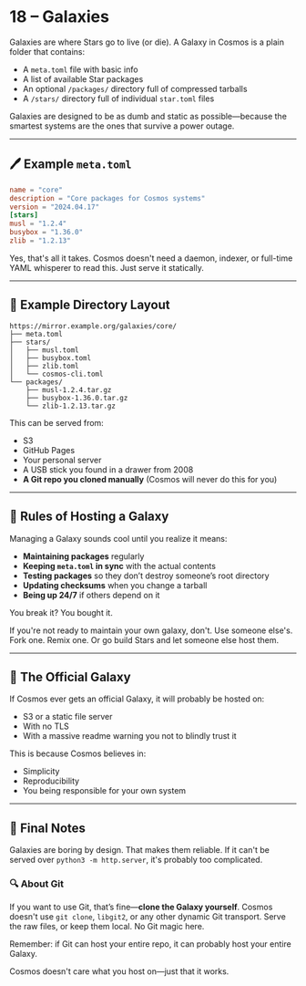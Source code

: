 # 18 – Galaxies

Galaxies are where Stars go to live (or die). A Galaxy in Cosmos is a plain folder that contains:

- A `meta.toml` file with basic info
- A list of available Star packages
- An optional `/packages/` directory full of compressed tarballs
- A `/stars/` directory full of individual `star.toml` files

Galaxies are designed to be as dumb and static as possible—because the smartest systems are the ones that survive a power outage.

---

## 🖊️ Example `meta.toml`
```toml
name = "core"
description = "Core packages for Cosmos systems"
version = "2024.04.17"
[stars]
musl = "1.2.4"
busybox = "1.36.0"
zlib = "1.2.13"
```

Yes, that's all it takes. Cosmos doesn't need a daemon, indexer, or full-time YAML whisperer to read this. Just serve it statically.

---

## 🔀 Example Directory Layout
```
https://mirror.example.org/galaxies/core/
├── meta.toml
├── stars/
│   ├── musl.toml
│   ├── busybox.toml
│   ├── zlib.toml
│   └── cosmos-cli.toml
└── packages/
    ├── musl-1.2.4.tar.gz
    ├── busybox-1.36.0.tar.gz
    └── zlib-1.2.13.tar.gz
```

This can be served from:

- S3
- GitHub Pages
- Your personal server
- A USB stick you found in a drawer from 2008
- **A Git repo you cloned manually** (Cosmos will never do this for you)

---

## 🚫 Rules of Hosting a Galaxy
Managing a Galaxy sounds cool until you realize it means:

- **Maintaining packages** regularly
- **Keeping `meta.toml` in sync** with the actual contents
- **Testing packages** so they don’t destroy someone’s root directory
- **Updating checksums** when you change a tarball
- **Being up 24/7** if others depend on it

You break it? You bought it.

If you're not ready to maintain your own galaxy, don't. Use someone else's. Fork one. Remix one. Or go build Stars and let someone else host them.

---

## 🌌 The Official Galaxy
If Cosmos ever gets an official Galaxy, it will probably be hosted on:

- S3 or a static file server
- With no TLS
- With a massive readme warning you not to blindly trust it

This is because Cosmos believes in:

- Simplicity
- Reproducibility
- You being responsible for your own system

---

## 🌊 Final Notes
Galaxies are boring by design. That makes them reliable. If it can't be served over `python3 -m http.server`, it's probably too complicated.

### 🔍 About Git
If you want to use Git, that’s fine—**clone the Galaxy yourself**. Cosmos doesn't use `git clone`, `libgit2`, or any other dynamic Git transport. Serve the raw files, or keep them local. No Git magic here.

Remember: if Git can host your entire repo, it can probably host your entire Galaxy.

Cosmos doesn't care what you host on—just that it works.
